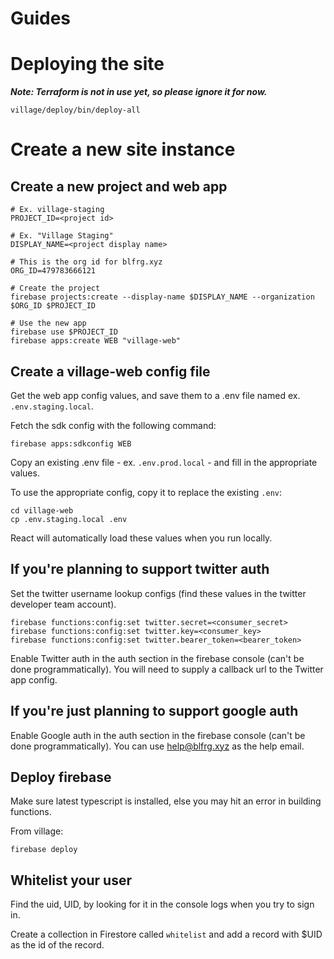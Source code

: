 # Guides

# Deploying the site

**_Note: Terraform is not in use yet, so please ignore it for now._**

    village/deploy/bin/deploy-all

# Create a new site instance

## Create a new project and web app

    # Ex. village-staging
    PROJECT_ID=<project id>

    # Ex. "Village Staging"
    DISPLAY_NAME=<project display name>

    # This is the org id for blfrg.xyz
    ORG_ID=479783666121

    # Create the project
    firebase projects:create --display-name $DISPLAY_NAME --organization $ORG_ID $PROJECT_ID

    # Use the new app
    firebase use $PROJECT_ID
    firebase apps:create WEB "village-web"

## Create a village-web config file

Get the web app config values, and save them to a .env file named ex. `.env.staging.local`.

Fetch the sdk config with the following command:

    firebase apps:sdkconfig WEB

Copy an existing .env file - ex. `.env.prod.local` - and fill in the appropriate values.

To use the appropriate config, copy it to replace the existing `.env`:

    cd village-web
    cp .env.staging.local .env

React will automatically load these values when you run locally.

## If you're planning to support twitter auth

Set the twitter username lookup configs (find these values in the twitter developer team account).

    firebase functions:config:set twitter.secret=<consumer_secret>
    firebase functions:config:set twitter.key=<consumer_key>
    firebase functions:config:set twitter.bearer_token=<bearer_token>

Enable Twitter auth in the auth section in the firebase console (can't be done programmatically). You will need to supply a callback url to the Twitter app config.

## If you're just planning to support google auth

Enable Google auth in the auth section in the firebase console (can't be done programmatically). You can use help@blfrg.xyz as the help email.

## Deploy firebase

Make sure latest typescript is installed, else you may hit an error in building functions.

From village:

    firebase deploy

## Whitelist your user

Find the uid, UID, by looking for it in the console logs when you try to sign in.

Create a collection in Firestore called `whitelist` and add a record with $UID as the id of the record.
